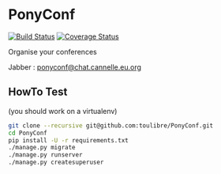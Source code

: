 PonyConf
========
[![Build Status](https://travis-ci.org/toulibre/PonyConf.svg?branch=master)](https://travis-ci.org/toulibre/PonyConf)
[![Coverage Status](https://coveralls.io/repos/github/toulibre/PonyConf/badge.svg?branch=master)](https://coveralls.io/github/toulibre/PonyConf?branch=master)

Organise your conferences

Jabber : [ponyconf@chat.cannelle.eu.org](https://jappix.cannelle.eu.org/?r=ponyconf@chat.cannelle.eu.org)


HowTo Test
----------

(you should work on a virtualenv)

```bash
git clone --recursive git@github.com:toulibre/PonyConf.git
cd PonyConf
pip install -U -r requirements.txt
./manage.py migrate
./manage.py runserver
./manage.py createsuperuser
```
